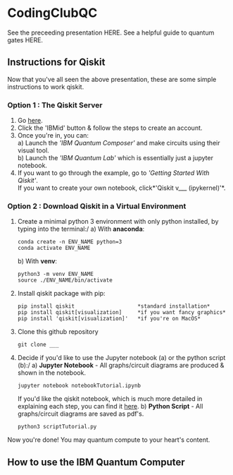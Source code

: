 # CodingClubQC
See the preceeding presentation HERE.
See a helpful guide to quantum gates HERE.

## Instructions for Qiskit
Now that you've all seen the above presentation, these are some simple instructions to work qiskit. 

### Option 1 : The Qiskit Server
1. Go [here](https://quantum-computing.ibm.com/).
2. Click the 'IBMid' button & follow the steps to create an account.
3. Once you're in, you can:   
    a) Launch the *'IBM Quantum Composer'* and make circuits using their visual tool.\
    b) Launch the *'IBM Quantum Lab'* which is essentially just a jupyter notebook.
4. If you want to go through the example, go to *'Getting Started With Qiskit'*.\
   If you want to create your own notebook, click*'Qiskit v___ (ipykernel)'*. 

### Option 2 : Download Qiskit in a Virtual Environment
1. Create a minimal python 3 environment with only python installed, by typing into the terminal:/
    a) With **anaconda**:
    ```
    conda create -n ENV_NAME python=3
    conda activate ENV_NAME
    ```
    b) With **venv**:
    ```
    python3 -m venv ENV_NAME
    source ./ENV_NAME/bin/activate
    ```
2. Install qiskit package with pip:
    ```
    pip install qiskit                    *standard installation*
    pip install qiskit[visualization]     *if you want fancy graphics*
    pip install 'qiskit[visualization]'   *if you're on MacOS*
    ```
3. Clone this github repository 
    ```
    git clone ___
    ```
4. Decide if you'd like to use the Jupyter notebook (a) or the python script (b):/
   a) **Jupyter Notebook** - All graphs/circuit diagrams are produced & shown in the notebook.
   ```
   jupyter notebook notebookTutorial.ipynb
   ```
   If you'd like the qiskit notebook, which is much more detailed in explaining each step, you can find it [here](https://github.com/Qiskit/qiskit-tutorials/blob/master/tutorials/circuits/1_getting_started_with_qiskit.ipynb).
   b) **Python Script** - All graphs/circuit diagrams are saved as pdf's.
   ```
   python3 scriptTutorial.py
   ```

Now you're done! You may quantum compute to your heart's content. 

## How to use the IBM Quantum Computer
